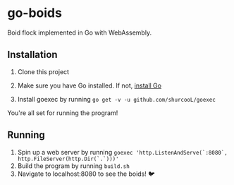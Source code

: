 # go-boids
Boid flock implemented in Go with WebAssembly. 

## Installation
1. Clone this project

2. Make sure you have Go installed. If not, [install Go](https://golang.org/doc/install)

3. Install goexec by running `go get -v -u github.com/shurcooL/goexec`

You're all set for running the program!

## Running
1. Spin up a web server by running ```goexec 'http.ListenAndServe(`:8080`, http.FileServer(http.Dir(`.`)))'```
2. Build the program by running `build.sh`
3. Navigate to localhost:8080 to see the boids! :bird:
